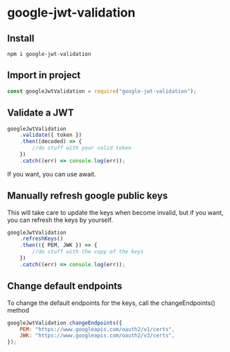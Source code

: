 # google-jwt-validation

## Install

```shell
npm i google-jwt-validation
```

## Import in project

```js
const googleJwtValidation = require("google-jwt-validation");
```

## Validate a JWT

```js
googleJwtValidation
    .validate({ token })
    .then((decoded) => {
        //do stuff with your valid token
    })
    .catch((err) => console.log(err));
```

If you want, you can use await.

## Manually refresh google public keys

This will take care to update the keys when become invalid, but if you want, you can refresh the keys by yourself.

```js
googleJwtValidation
    .refreshKeys()
    .then(({ PEM, JWK }) => {
        //do stuff with the copy of the keys
    })
    .catch((err) => console.log(err));
```

## Change default endpoints

To change the default endpoints for the keys, call the changeEndpoints() method

```js
googleJwtValidation.changeEndpoints({
    PEM: "https://www.googleapis.com/oauth2/v1/certs",
    JWK: "https://www.googleapis.com/oauth2/v3/certs",
});
```
